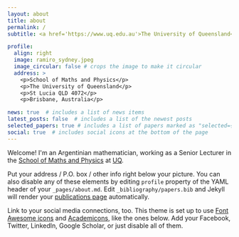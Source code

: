 ```yaml
---
layout: about
title: about
permalink: /
subtitle: <a href='https://www.uq.edu.au'>The University of Queensland</a>  

profile:
  align: right
  image: ramiro_sydney.jpeg
  image_circular: false # crops the image to make it circular
  address: >
    <p>School of Maths and Physics</p>
    <p>The University of Queensland</p>
    <p>St Lucia QLD 4072</p>
    <p>Brisbane, Australia</p>

news: true  # includes a list of news items
latest_posts: false  # includes a list of the newest posts
selected_papers: true # includes a list of papers marked as "selected={true}"
social: true  # includes social icons at the bottom of the page
---
```


Welcome! I'm an Argentinian mathematician, working as a  Senior Lecturer in the [School of Maths and Physics](https://smp.uq.edu.au) at [UQ](https://www.uq.edu.au).


Put your address / P.O. box / other info right below your picture. You can also disable any of these elements by editing `profile` property of the YAML header of your `_pages/about.md`. Edit `_bibliography/papers.bib` and Jekyll will render your [publications page](/al-folio/publications/) automatically.

Link to your social media connections, too. This theme is set up to use [Font Awesome icons](http://fortawesome.github.io/Font-Awesome/) and [Academicons](https://jpswalsh.github.io/academicons/), like the ones below. Add your Facebook, Twitter, LinkedIn, Google Scholar, or just disable all of them.
